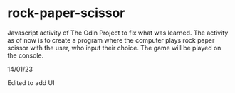 # rock-paper-scissor

Javascript activity of The Odin Project to fix what was learned.
The activity as of now is to create a program where the computer plays rock paper scissor with the user, who input their choice. The game will be played on the console.

14/01/23

Edited to add UI